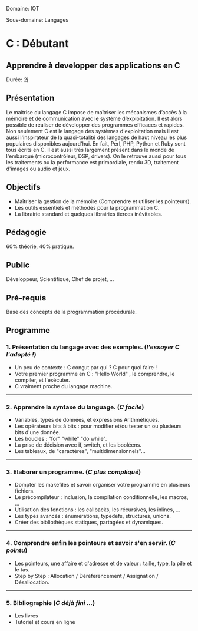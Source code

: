 Domaine: IOT

Sous-domaine: Langages

# C : Débutant

## Apprendre à developper des applications en C

Durée: 2j

## Présentation

Le maitrise du langage C impose de maîtriser les mécanismes d’accès à la mémoire et de communication avec le système d’exploitation.
Il est alors possible de réaliser de développer des programmes efficaces et rapides.
Non seulement C est le langage des systèmes d'exploitation mais il est aussi l'inspirateur de la quasi-totalité des langages de haut niveau les plus populaires disponibles aujourd'hui.
En fait, Perl, PHP, Python et Ruby sont tous écrits en C.  Il est aussi très largement présent dans le monde de l'embarqué (microcontrôleur, DSP, drivers).
On le retrouve aussi pour tous les traitements ou la performance est primordiale, rendu 3D, traitement d'images ou audio et jeux.

## Objectifs

- Maîtriser la gestion de la mémoire (Comprendre et utiliser les pointeurs).
- Les outils essentiels et méthodes pour la programmation C.
- La librairie standard et quelques librairies tierces inévitables.

## Pédagogie

60% théorie, 40% pratique.

## Public

Développeur, Scientifique, Chef de projet, ...

## Pré-requis

Base des concepts de la programmation procédurale.

## Programme

### 1. Présentation du langage avec des exemples. (*l'essayer C l'adopté !*)
- Un peu de contexte : C conçut par qui ? C pour quoi faire !
- Votre premier programme en C : "Hello World" , le comprendre, le compiler, et l'exécuter.
- C vraiment proche du langage machine.

____________________________
### 2. Apprendre la syntaxe du language. (*C facile*)
- Variables, types de données, et expressions Arithmétiques.
- Les opérateurs bits à bits : pour modifier et/ou tester un ou plusieurs bits d'une donnée.
- Les boucles : "for" "while" "do while".
- La prise de décision avec if, switch, et les booléens.
- Les tableaux, de "caractères", "multidimensionnels"...

____________________________
### 3. Elaborer un programme. (*C plus compliqué*)
- Dompter les makefiles et savoir organiser votre programme en plusieurs fichiers.
- Le précompilateur : inclusion, la compilation conditionnelle, les macros, ...
- Utilisation des fonctions : les callbacks, les récursives, les inlines, ...
- Les types avancés : énumérations, typedefs, structures, unions.
- Créer des bibliothèques statiques, partagées et dynamiques.

____________________________
### 4. Comprendre enfin les pointeurs et savoir s'en servir. (*C pointu*)
- Les pointeurs, une affaire et d'adresse et de valeur : taille, type, la pile et le tas.
- Step by Step : Allocation / Déréferencement / Assignation / Désallocation.

____________________________
### 5. Bibliographie (*C déjà fini ...*)
- Les livres
- Tutoriel et cours en ligne
